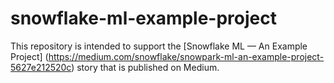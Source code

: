 # snowflake-ml-example-project

This repository is intended to support the [Snowflake ML — An Example Project]
(https://medium.com/snowflake/snowpark-ml-an-example-project-5627e212520c) story
that is published on Medium.
